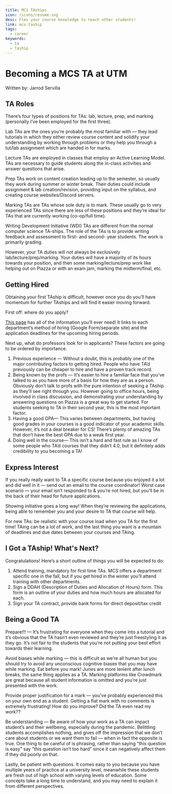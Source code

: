 ```yaml
---
title: MCS TAships
icon: /icons/resume.svg
desc: Flex your course knowledge to teach other students!
link: mcs-taship
tags:
  - career
keywords:
  - ta
  - taship
---
```


# Becoming a MCS TA at UTM

Written by: Jarrod Servilla

## TA Roles

There’s four types of positions for TAs: lab, lecture, prep, and marking
(personally I’ve been employed for the first three).

Lab TAs are the ones you’re probably the most familiar with — they lead
tutorials in which they either review course content and solidify your
understanding by working through problems or they help you through a tut/lab
assignment which are handed in for marks.

Lecture TAs are employed in classes that employ an Active Learning Model. TAs
are necessary to guide students along the in-class activities and answer
questions that arise.

Prep TAs work on content creation leading up to the semester, so usually they
work during summer or winter break. Their duties could include assignment & lab
creation/revision, providing input on the syllabus, and creating course
websites/Discord servers.

Marking TAs are TAs whose sole duty is to mark. These usually go to very
experienced TAs since there are less of these positions and they’re ideal for
TAs that are currently working (co-op/full time).

Writing Development Initiative (WDI) TAs are different from the normal computer
science TA-ships. The role of the TAs is to provide writing feedback and
assessment to first- and second- year students. The work is primarily grading.

However, your TA duties will not always be exclusively lab/lecture/prep/marking.
Your duties will have a majority of its hours towards your position, and then
some marking/lecture/prep work like helping out on Piazza or with an exam jam,
marking the midterm/final, etc.

## Getting Hired

Obtaining your first TAship is difficult, however once you do you’ll have
momentum for further TAships and will find it easier moving forward.

First off: where do you apply?

<a href="https://www.utm.utoronto.ca/math-cs-stats/jobs/teaching-assistant-postings" target="_blank">This
page</a> has all of the information you’ll ever need! It links to each
department’s method of hiring (Google Form/separate site) and the application
deadlines for the upcoming hiring periods.

Next up, what do professors look for in applicants? These factors are going to
be ordered by importance.

1. Previous experience — Without a doubt, this is probably one of the major
   contributing factors to getting hired. People who have TA’d previously can be
   cheaper to hire and have a proven track record.
2. Being known by the profs — It’s easier to hire a familiar face that you’ve
   talked to as you have more of a basis for how they are as a person. Obviously
   don’t talk to profs with the pure intention of seeking a TAship as they’ll
   see right through you. However going to office hours, being involved in class
   discussion, and demonstrating your understanding by answering questions on
   Piazza is a great way to get started. For students seeking to TA in their
   second year, this is the most important factor.
3. Having a good GPA— This varies between departments, but having good grades in
   your courses is a good indicator of your academic skills. However, it’s not a
   deal breaker for CS! There’s plenty of amazing TAs that don’t have the best
   GPA due to a weak first year.
4. Doing well in the course— This isn’t a hard and fast rule as I know of some
   people who TA’d courses that they didn’t 4.0, but it definitely adds
   credibility to you becoming a TA!

## Express Interest

If you really really want to TA a specific course because you enjoyed it a lot
and did well in it — send out an email to the course coordinator! Worst case
scenario — your email isn’t responded to & you’re not hired, but you’ll be in
the back of their head for future applications.

Showing initiative goes a long way! When they’re reviewing the applications,
being able to remember you and your desire to TA that course will help.

For new TAs: be realistic with your course load when you TA for the first time!
TAing can be a lot of work, and the last thing you want is a mountain of
deadlines and due dates between your courses and TAing.

## I Got a TAship! What's Next?

Congratulations! Here’s a short outline of things you will be expected to do:

1. Attend training, mandatory for first time TAs. MCS offers a department
   specific one in the fall, but if you get hired in the winter you’ll attend
   training with other departments.
2. Sign a DDAH (Description of Duties and Allocation of Hours) form. This form
   is an outline of your duties and how much hours are allocated for each.
3. Sign your TA contract, provide bank forms for direct deposit/tax credit

## Being a Good TA

Prepare!!! — It’s frustrating for everyone when they come into a tutorial and
it’s obvious that the TA hasn’t even reviewed and they’re just freestyling it as
they go. It’s not fair to the students that you’re not putting your best effort
towards their learning.

Avoid biases while marking — this is difficult as we’re all human but you should
try to avoid any unconscious cognitive biases that you may have while marking.
Eat before you mark! Juries are more lenient after lunch breaks, the same thing
applies as a TA. Marking platforms like Crowdmark are great because all student
information is omitted and you’re just presented with the work.

Provide proper justification for a mark — you’ve probably experienced this on
your own end as a student. Getting a flat mark with no comments is extremely
frustrating! How do you improve? Did the TA even read my work??

Be understanding — Be aware of how your work as a TA can impact student’s and
their wellbeing, especially during the pandemic. Belittling students
accomplishes nothing, and gives off the impression that we don’t care about
students or we want them to fail — when in fact the opposite is true. One thing
to be careful of is phrasing, rather than saying “this question is easy” say
“this question isn’t too hard” since it can negatively affect them if they did
poorly on that.

Lastly, be patient with questions. It comes easy to you because you have
multiple years of practice at a university level, meanwhile these students are
fresh out of high school with varying levels of education. Some concepts take a
long time to understand, and you may need to explain it from different
perspectives.
